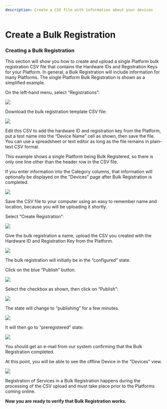 ```yaml
---
description: Create a CSV file with information about your devices
---
```


# Create a Bulk Registration

### **Creating a Bulk Registration**

This section will show you how to create and upload a single Platform bulk registration CSV file that contains the Hardware IDs and Registration Keys for your Platform.  In general, a Bulk Registration will include information for many Platforms.  The single Platform Bulk Registration is shown as a simplified example.

On the left-hand menu, select “Registrations”:

![](../../.gitbook/assets/image%20%28426%29.png)

Download the bulk registration template CSV file:

![](../../.gitbook/assets/image%20%28357%29.png)

Edit this CSV to add the hardware ID and registration key from the Platform, put a test name into the “Device Name” cell as shown, then save the file.  You can use a spreadsheet or text editor as long as the file remains in plain-text CSV format.

This example shows a single Platform being Bulk Registered, so there is only one line other than the header row in the CSV file.

If you enter information into the Category columns, that information will optionally be displayed on the "Devices" page after Bulk Registration is completed.

![](../../.gitbook/assets/image%20%28404%29.png)

Save the CSV file to your computer using an easy to remember name and location, because you will be uploading it shortly.

Select “Create Registration”:

![](../../.gitbook/assets/image%20%28149%29.png)

Give the bulk registration a name, upload the CSV you created with the Hardware ID and Registration Key from the Platform.

![](../../.gitbook/assets/image%20%28363%29.png)

The bulk registration will initially be in the “configured” state.  

Click on the blue “Publish” button.

![](../../.gitbook/assets/image%20%2861%29.png)

Select the checkbox as shown, then click on “Publish”:

![](../../.gitbook/assets/image%20%28253%29.png)

The state will change to “publishing” for a few minutes.

![](../../.gitbook/assets/image%20%28382%29.png)

It will then go to “preregistered” state:

![](../../.gitbook/assets/image%20%28161%29.png)

You should get an e-mail from our system confirming that the Bulk Registration completed.

At this point, you will be able to see the offline Device in the "Devices" view.  

![](../../.gitbook/assets/image%20%28163%29.png)

Registration of Services in a Bulk Registration happens during the processing of the CSV upload and must take place prior to the Platforms coming online.

**Now you are ready to verify that Bulk Registration works.**  


